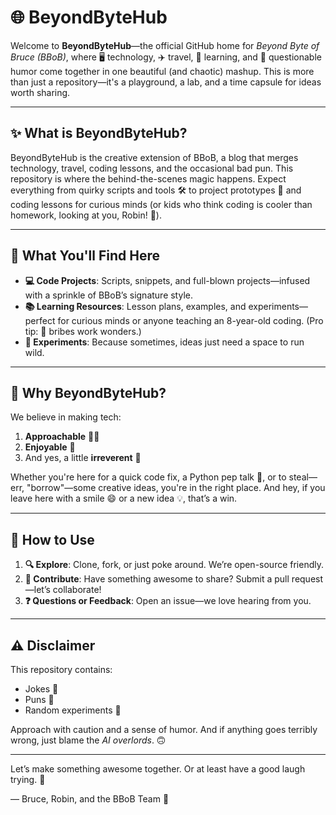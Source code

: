 # 🌐 BeyondByteHub

Welcome to **BeyondByteHub**—the official GitHub home for *Beyond Byte of Bruce (BBoB)*, where 🖥️ technology, ✈️ travel, 🧠 learning, and 🤪 questionable humor come together in one beautiful (and chaotic) mashup. This is more than just a repository—it's a playground, a lab, and a time capsule for ideas worth sharing.

---

## ✨ What is BeyondByteHub?

BeyondByteHub is the creative extension of BBoB, a blog that merges technology, travel, coding lessons, and the occasional bad pun. This repository is where the behind-the-scenes magic happens. Expect everything from quirky scripts and tools 🛠️ to project prototypes 🚀 and coding lessons for curious minds (or kids who think coding is cooler than homework, looking at you, Robin! 👦).

---

## 📂 What You'll Find Here

- **💻 Code Projects**: Scripts, snippets, and full-blown projects—infused with a sprinkle of BBoB’s signature style.
- **📚 Learning Resources**: Lesson plans, examples, and experiments—perfect for curious minds or anyone teaching an 8-year-old coding. (Pro tip: 🍪 bribes work wonders.)
- **🧪 Experiments**: Because sometimes, ideas just need a space to run wild.

---

## 🤔 Why BeyondByteHub?

We believe in making tech:
1. **Approachable** 🧑‍💻
2. **Enjoyable** 🎉
3. And yes, a little **irreverent** 🤭

Whether you're here for a quick code fix, a Python pep talk 🐍, or to steal—err, "borrow"—some creative ideas, you're in the right place. And hey, if you leave here with a smile 😄 or a new idea 💡, that’s a win.

---

## 🚀 How to Use

1. **🔍 Explore**: Clone, fork, or just poke around. We’re open-source friendly.  
2. **🤝 Contribute**: Have something awesome to share? Submit a pull request—let’s collaborate!  
3. **❓ Questions or Feedback**: Open an issue—we love hearing from you.

---

## ⚠️ Disclaimer

This repository contains:
- Jokes 🤡
- Puns 🤪
- Random experiments 🤖

Approach with caution and a sense of humor. And if anything goes terribly wrong, just blame the *AI overlords*. 🙃

---

Let’s make something awesome together. Or at least have a good laugh trying. 🎉

— Bruce, Robin, and the BBoB Team 🐾

